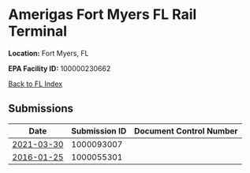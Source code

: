 # Amerigas Fort Myers FL Rail Terminal

**Location:** Fort Myers, FL

**EPA Facility ID:** 100000230662

[Back to FL Index](../../index.md)

## Submissions

| Date | Submission ID | Document Control Number |
|------|--------------|-------------------------|
| [2021-03-30](submissions/1000093007.md) | 1000093007 |  |
| [2016-01-25](submissions/1000055301.md) | 1000055301 |  |
